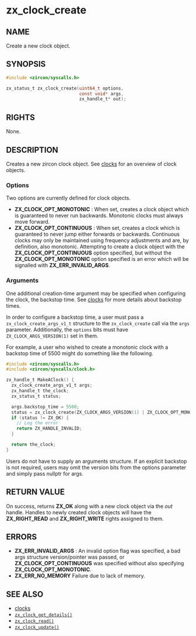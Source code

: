 # zx_clock_create

## NAME

<!-- Updated by update-docs-from-fidl, do not edit. -->

Create a new clock object.

## SYNOPSIS

<!-- Updated by update-docs-from-fidl, do not edit. -->

```c
#include <zircon/syscalls.h>

zx_status_t zx_clock_create(uint64_t options,
                            const void* args,
                            zx_handle_t* out);
```

## RIGHTS

<!-- Updated by update-docs-from-fidl, do not edit. -->

None.

## DESCRIPTION

Creates a new zircon clock object.  See [clocks](/docs/reference/kernel_objects/clock.md) for an
overview of clock objects.

### Options

Two options are currently defined for clock objects.

+ **ZX_CLOCK_OPT_MONOTONIC** : When set, creates a clock object which is
  guaranteed to never run backwards.  Monotonic clocks must always move forward.
+ **ZX_CLOCK_OPT_CONTINUOUS** : When set, creates a clock which is guaranteed to
  never jump either forwards or backwards.  Continuous clocks may only be
  maintained using frequency adjustments and are, by definition, also monotonic.
  Attempting to create a clock object with the **ZX_CLOCK_OPT_CONTINUOUS** option
  specified, but without the **ZX_CLOCK_OPT_MONOTONIC** option specified is an
  error which will be signalled with **ZX_ERR_INVALID_ARGS**.

### Arguments

One additional creation-time argument may be specified when configuring the clock, the backstop
time.  See [clocks](/docs/reference/kernel_objects/clock.md) for more details about backstop times.

In order to configure a backstop time, a user must pass a `zx_clock_create_args_v1_t` structure to
the `zx_clock_create` call via the `args` parameter.  Additionally, the `options` bits must have
`ZX_CLOCK_ARGS_VERSION(1)` set in them.

For example, a user who wished to create a monotonic clock with a backstop time of 5500 might do
something like the following.

```c
#include <zircon/syscalls.h>
#include <zircon/syscalls/clock.h>

zx_handle_t MakeAClock() {
  zx_clock_create_args_v1_t args;
  zx_handle_t the_clock;
  zx_status_t status;

  args.backstop_time = 5500;
  status = zx_clock_create(ZX_CLOCK_ARGS_VERSION(1) | ZX_CLOCK_OPT_MONOTONIC, &args, &the_clock);
  if (status != ZX_OK) {
    // Log the error
    return ZX_HANDLE_INVALID;
  }

  return the_clock;
}
```

Users do not have to supply an arguments structure.  If an explicit backstop is not required, users
may omit the version bits from the options parameter and simply pass nullptr for args.

## RETURN VALUE

On success, returns **ZX_OK** along with a new clock object via the *out*
handle.  Handles to newly created clock objects will have the **ZX_RIGHT_READ**
and **ZX_RIGHT_WRITE** rights assigned to them.

## ERRORS

 - **ZX_ERR_INVALID_ARGS** : An invalid option flag was specified, a bad args structure
 version/pointer was passed, or **ZX_CLOCK_OPT_CONTINUOUS** was specified without also
 specifying **ZX_CLOCK_OPT_MONOTONIC**.
 - **ZX_ERR_NO_MEMORY**  Failure due to lack of memory.

## SEE ALSO

 - [clocks](/docs/reference/kernel_objects/clock.md)
 - [`zx_clock_get_details()`]
 - [`zx_clock_read()`]
 - [`zx_clock_update()`]

<!-- References updated by update-docs-from-fidl, do not edit. -->

[`zx_clock_get_details()`]: clock_get_details.md
[`zx_clock_read()`]: clock_read.md
[`zx_clock_update()`]: clock_update.md
